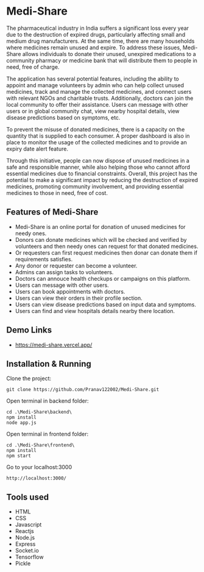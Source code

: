 # Medi-Share
The pharmaceutical industry in India suffers a significant loss every year due to the destruction of expired drugs, particularly affecting small and medium drug manufacturers. At the same time, there are many households where medicines remain unused and expire. To address these issues, Medi-Share allows individuals to donate their unused, unexpired medications to a community pharmacy or medicine bank that will distribute them to people in need, free of charge.

The application has several potential features, including the ability to appoint and manage volunteers by admin who can help collect unused medicines, track and manage the collected medicines, and connect users with relevant NGOs and charitable trusts. Additionally, doctors can join the local community to offer their assistance. Users can message with other users or in global community chat, view nearby hospital details, view disease predictions based on symptoms, etc.

To prevent the misuse of donated medicines, there is a capacity on the quantity that is supplied to each consumer. A proper dashboard is also in place to monitor the usage of the collected medicines and to provide an expiry date alert feature.

Through this initiative, people can now dispose of unused medicines in a safe and responsible manner, while also helping those who cannot afford essential medicines due to financial constraints. Overall, this project has the potential to make a significant impact by reducing the destruction of expired medicines, promoting community involvement, and providing essential medicines to those in need, free of cost.

## Features of Medi-Share
* Medi-Share is an online portal for donation of unused medicines for needy ones.
* Donors can donate medicines which will be checked and verified by volunteers and then needy ones can request for that donated medicines.
* Or requesters can first request medicines then donar can donate them if requirements satisfies.
* Any donor or requester can become a volunteer.
* Admins can assign tasks to volunteers.
* Doctors can annouce health checkups or campaigns on this platform.
* Users can message with other users.
* Users can book appointments with doctors.
* Users can view their orders in their profile section.
* Users can view disease predictions based on input data and symptoms.
* Users can find and view hospitals details nearby there location.

## Demo Links
* https://medi-share.vercel.app/

## Installation & Running 
Clone the project:
```
git clone https://github.com/Pranav122002/Medi-Share.git
```
Open terminal in backend folder:
```
cd .\Medi-Share\backend\
npm install
node app.js
```
Open terminal in frontend folder:
```
cd .\Medi-Share\frontend\
npm install
npm start
```
Go to your localhost:3000
```
http://localhost:3000/
```

## Tools used
* HTML
* CSS
* Javascript
* Reactjs
* Node.js
* Express
* Socket.io
* Tensorflow
* Pickle


<!-- ## Demo images -->
<!-- To view more demo images go to demo folder of this repo -->

